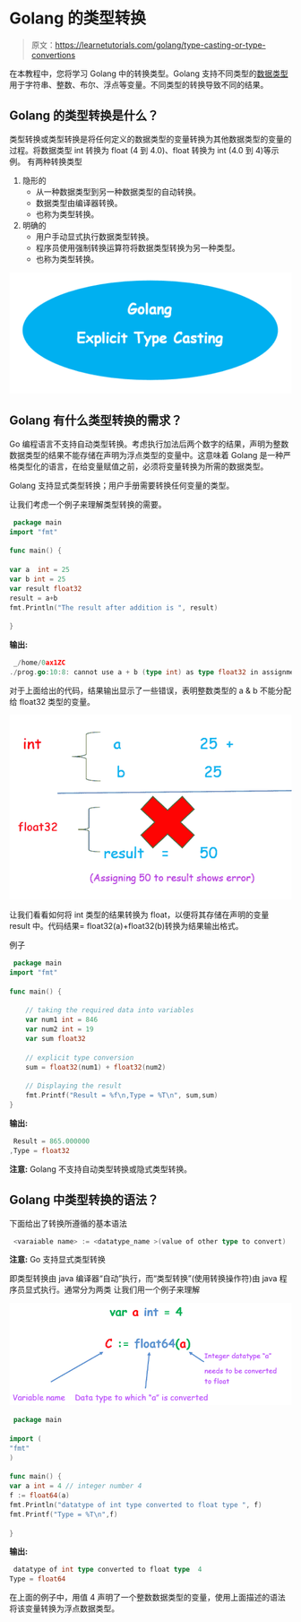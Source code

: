 # Golang 的类型转换

> 原文：<https://learnetutorials.com/golang/type-casting-or-type-convertions>

在本教程中，您将学习 Golang 中的转换类型。Golang 支持不同类型的[数据类型](../golang/data-types)用于字符串、整数、布尔、浮点等变量。不同类型的转换导致不同的结果。

## Golang 的类型转换是什么？

类型转换或类型转换是将任何定义的数据类型的变量转换为其他数据类型的变量的过程。将数据类型 int 转换为 float (4 到 4.0)、float 转换为 int (4.0 到 4)等示例。
有两种转换类型

1.  隐形的
    *   从一种数据类型到另一种数据类型的自动转换。
    *   数据类型由编译器转换。
    *   也称为类型转换。
2.  明确的
    *   用户手动显式执行数据类型转换。
    *   程序员使用强制转换运算符将数据类型转换为另一种类型。
    *   也称为类型转换。

![GO : Type-casting](img/a548809a34fc02e5d5a419e4c60d0649.png)

## Golang 有什么类型转换的需求？

Go 编程语言不支持自动类型转换。考虑执行加法后两个数字的结果，声明为整数数据类型的结果不能存储在声明为浮点类型的变量中。这意味着 Golang 是一种严格类型化的语言，在给变量赋值之前，必须将变量转换为所需的数据类型。

Golang 支持显式类型转换；用户手册需要转换任何变量的类型。

让我们考虑一个例子来理解类型转换的需要。

```go
 package main
import "fmt"

func main() {

var a  int = 25
var b int = 25
var result float32
result = a+b
fmt.Println("The result after addition is ", result)

} 

```

**输出:**

```go
 _/home/0ax1ZC
./prog.go:10:8: cannot use a + b (type int) as type float32 in assignment 
```

对于上面给出的代码，结果输出显示了一些错误，表明整数类型的 a & b 不能分配给 float32 类型的变量。

![GO : Type-casting](img/58f396950663ed3b121ec7c212c678e2.png)

让我们看看如何将 int 类型的结果转换为 float，以便将其存储在声明的变量 result 中。代码结果= float32(a)+float32(b)转换为结果输出格式。

例子

```go
 package main
import "fmt"

func main() {

    // taking the required data into variables
    var num1 int = 846
    var num2 int = 19
    var sum float32

    // explicit type conversion
    sum = float32(num1) + float32(num2)

    // Displaying the result
    fmt.Printf("Result = %f\n,Type = %T\n", sum,sum)
} 

```

**输出:**

```go
 Result = 865.000000
,Type = float32 
```

**注意:** Golang 不支持自动类型转换或隐式类型转换。

## Golang 中类型转换的语法？

下面给出了转换所遵循的基本语法

```go
 <varaiable name> := <datatype_name >(value of other type to convert) 
```

**注意:** Go 支持显式类型转换

即类型转换由 java 编译器“自动”执行，而“类型转换”(使用转换操作符)由 java 程序员显式执行。通常分为两类
让我们用一个例子来理解

![GO : Type-casting](img/4b1d54daa1d64658cbe2e18f91e9a440.png)

```go
 package main

import (
"fmt"
)

func main() {
var a int = 4 // integer number 4
f := float64(a)
fmt.Println("datatype of int type converted to float type ", f)
fmt.Printf("Type = %T\n",f)

} 

```

**输出:**

```go
 datatype of int type converted to float type  4
Type = float64 
```

在上面的例子中，用值 4 声明了一个整数数据类型的变量，使用上面描述的语法将该变量转换为浮点数据类型。